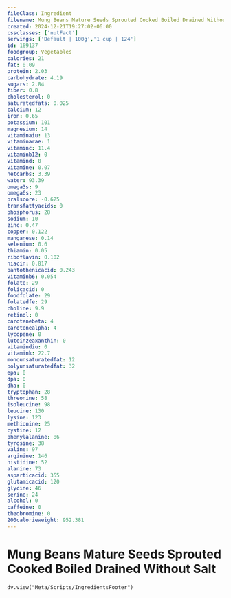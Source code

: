 ```yaml
---
fileClass: Ingredient
filename: Mung Beans Mature Seeds Sprouted Cooked Boiled Drained Without Salt
created: 2024-12-21T19:27:02-06:00
cssclasses: ['nutFact']
servings: ['Default | 100g','1 cup | 124']
id: 169137
foodgroup: Vegetables
calories: 21
fat: 0.09
protein: 2.03
carbohydrate: 4.19
sugars: 2.84
fiber: 0.8
cholesterol: 0
saturatedfats: 0.025
calcium: 12
iron: 0.65
potassium: 101
magnesium: 14
vitaminaiu: 13
vitaminarae: 1
vitaminc: 11.4
vitaminb12: 0
vitamind: 0
vitamine: 0.07
netcarbs: 3.39
water: 93.39
omega3s: 9
omega6s: 23
pralscore: -0.625
transfattyacids: 0
phosphorus: 28
sodium: 10
zinc: 0.47
copper: 0.122
manganese: 0.14
selenium: 0.6
thiamin: 0.05
riboflavin: 0.102
niacin: 0.817
pantothenicacid: 0.243
vitaminb6: 0.054
folate: 29
folicacid: 0
foodfolate: 29
folatedfe: 29
choline: 9.9
retinol: 0
carotenebeta: 4
carotenealpha: 4
lycopene: 0
luteinzeaxanthin: 0
vitamindiu: 0
vitamink: 22.7
monounsaturatedfat: 12
polyunsaturatedfat: 32
epa: 0
dpa: 0
dha: 0
tryptophan: 28
threonine: 58
isoleucine: 98
leucine: 130
lysine: 123
methionine: 25
cystine: 12
phenylalanine: 86
tyrosine: 38
valine: 97
arginine: 146
histidine: 52
alanine: 73
asparticacid: 355
glutamicacid: 120
glycine: 46
serine: 24
alcohol: 0
caffeine: 0
theobromine: 0
200calorieweight: 952.381
---
```


# Mung Beans Mature Seeds Sprouted Cooked Boiled Drained Without Salt

```dataviewjs
dv.view("Meta/Scripts/IngredientsFooter")
```